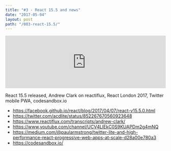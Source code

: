 ```yaml
---
title: "#3 - React 15.5 and news"
date: "2017-05-04"
layout: post
path: "/003-react-15.5/"
---
```


<iframe width="100%" height="166" scrolling="no" frameborder="no" src="https://w.soundcloud.com/player/?url=https%3A//api.soundcloud.com/tracks/320951134&amp;color=ff5500&amp;auto_play=false&amp;hide_related=false&amp;show_comments=true&amp;show_user=true&amp;show_reposts=false"></iframe>

React 15.5 released, Andrew Clark‏ on reactiflux, React London 2017, Twitter mobile PWA, codesandbox.io

- https://facebook.github.io/react/blog/2017/04/07/react-v15.5.0.html
- https://twitter.com/acdlite/status/852267670560923648
- https://www.reactiflux.com/transcripts/andrew-clark/
- https://www.youtube.com/channel/UCV4LIEkC0S9KUAPDm2g4mNQ
- https://medium.com/@paularmstrong/twitter-lite-and-high-performance-react-progressive-web-apps-at-scale-d28a00e780a3
- https://codesandbox.io/


